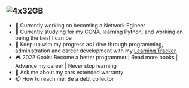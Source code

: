 ![4x32GB](https://cdn.quotesgram.com/img/94/40/705215892-motivational-posters-funny-04.jpg)
---
- 🔭 Currently working on becoming a Network Egineer
- 🌱 Currently studying for my CCNA, learning Python, and working on being the best I can be
- 📓 Keep up with my progress as I dive through programming, administration and career development with my [Learning Tracker](https://github.com/4x32GB/Learning-Tracker).
- 🎮 2022 Goals: Become a better programmer | Read more books | Advance my career | Never stop learning
- 💬 Ask me about my cars extended warranty
- 📫 How to reach me: Be a debt collector
